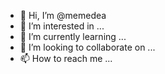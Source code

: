 - 👋 Hi, I’m @memedea
- 👀 I’m interested in ...
- 🌱 I’m currently learning ...
- 💞️ I’m looking to collaborate on ...
- 📫 How to reach me ...

<!---
memedea/memedea is a ✨ special ✨ repository because its `README.md` (this file) appears on your GitHub profile.
You can click the Preview link to take a look at your changes.
--->
